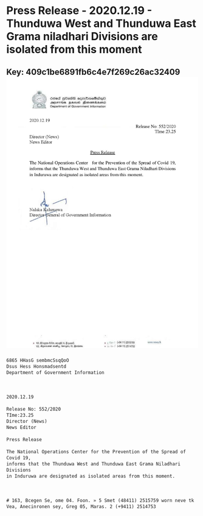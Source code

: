 # Press Release - 2020.12.19 - Thunduwa West and Thunduwa East  Grama niladhari Divisions are isolated from this moment 
Key: 409c1be6891fb6c4e7f269c26ac32409 
![img](img/409c1be6891fb6c4e7f269c26ac32409.jpg)
---
```
6865 HHasG sembmcSsqQoO
Dsus Hess Honsmadsentd
Department of Government Information

 

2020.12.19

Release No: 552/2020
TIme:23.25
Director (News)
News Editor

Press Release

The National Operations Center for the Prevention of the Spread of Covid 19,
informs that the Thunduwa West and Thunduwa East Grama Niladhari Divisions
in Induruwa are designated as isolated areas from this moment.

 

# 163, Bcegen Se, ome 04. Foon. » 5 Smet (48411) 2515759 worn neve tk
Vea, Anecinronen sey, Greg 05, Maras. 2 (+9411) 2514753

```
